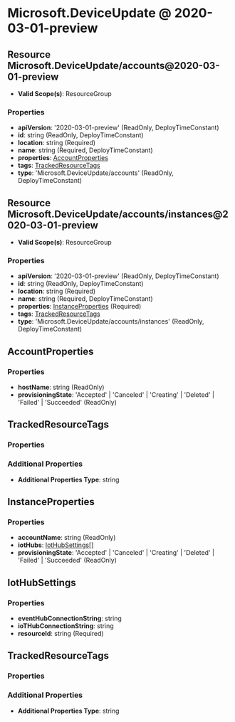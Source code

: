 # Microsoft.DeviceUpdate @ 2020-03-01-preview

## Resource Microsoft.DeviceUpdate/accounts@2020-03-01-preview
* **Valid Scope(s)**: ResourceGroup
### Properties
* **apiVersion**: '2020-03-01-preview' (ReadOnly, DeployTimeConstant)
* **id**: string (ReadOnly, DeployTimeConstant)
* **location**: string (Required)
* **name**: string (Required, DeployTimeConstant)
* **properties**: [AccountProperties](#accountproperties)
* **tags**: [TrackedResourceTags](#trackedresourcetags)
* **type**: 'Microsoft.DeviceUpdate/accounts' (ReadOnly, DeployTimeConstant)

## Resource Microsoft.DeviceUpdate/accounts/instances@2020-03-01-preview
* **Valid Scope(s)**: ResourceGroup
### Properties
* **apiVersion**: '2020-03-01-preview' (ReadOnly, DeployTimeConstant)
* **id**: string (ReadOnly, DeployTimeConstant)
* **location**: string (Required)
* **name**: string (Required, DeployTimeConstant)
* **properties**: [InstanceProperties](#instanceproperties) (Required)
* **tags**: [TrackedResourceTags](#trackedresourcetags)
* **type**: 'Microsoft.DeviceUpdate/accounts/instances' (ReadOnly, DeployTimeConstant)

## AccountProperties
### Properties
* **hostName**: string (ReadOnly)
* **provisioningState**: 'Accepted' | 'Canceled' | 'Creating' | 'Deleted' | 'Failed' | 'Succeeded' (ReadOnly)

## TrackedResourceTags
### Properties
### Additional Properties
* **Additional Properties Type**: string

## InstanceProperties
### Properties
* **accountName**: string (ReadOnly)
* **iotHubs**: [IotHubSettings](#iothubsettings)[]
* **provisioningState**: 'Accepted' | 'Canceled' | 'Creating' | 'Deleted' | 'Failed' | 'Succeeded' (ReadOnly)

## IotHubSettings
### Properties
* **eventHubConnectionString**: string
* **ioTHubConnectionString**: string
* **resourceId**: string (Required)

## TrackedResourceTags
### Properties
### Additional Properties
* **Additional Properties Type**: string

